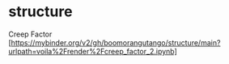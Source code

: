 # structure

Creep Factor
[https://mybinder.org/v2/gh/boomorangutango/structure/main?urlpath=voila%2Frender%2Fcreep_factor_2.ipynb]
